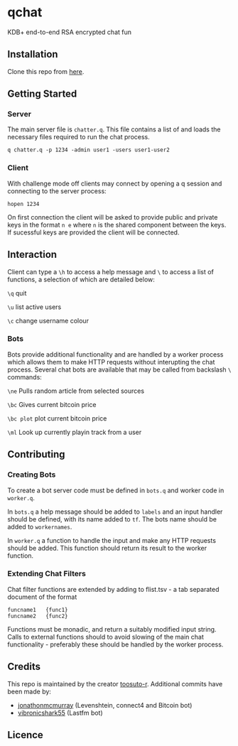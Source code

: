 # qchat
KDB+ end-to-end RSA encrypted chat fun

## Installation

Clone this repo from [here](https://github.com/toosuto-r/qchat).

## Getting Started

### Server
The main server file is `chatter.q`. This file contains a list of and loads the necessary files required to run the chat process.
```
q chatter.q -p 1234 -admin user1 -users user1-user2
```

### Client
With challenge mode off clients may connect by opening a q session and connecting to the server process:
```
hopen 1234
```
On first connection the client will be asked to provide public and private keys in the format `n e` where `n` is the shared component between the keys.
If sucessful keys are provided the client will be connected.

## Interaction
Client can type a `\h` to access a help message and `\` to access a list of functions, a selection of which are detailed below:

`\q` quit

`\u` list active users

`\c` change username colour

### Bots
Bots provide additional functionality and are handled by a worker process which allows them to make HTTP requests without interupting the chat process.
Several chat bots are available that may be called from backslash `\` commands:

`\ne`	Pulls random article from selected sources

`\bc`	Gives current bitcoin price

`\bc plot`	plot current bitcoin price

`\ml`	Look up currently playin track from a user


## Contributing

### Creating Bots

To create a bot server code must be defined in `bots.q` and worker code in `worker.q`.

In `bots.q` a help message should be added to `labels` and an input handler should be defined, with its name added to `tf`. The bots name should be added to `workernames`.

In `worker.q` a function to handle the input and make any HTTP requests should be added. This function should return its result to the worker function.

### Extending Chat Filters

Chat filter functions are extended by adding to flist.tsv - a tab separated document of the format

```
funcname1   {func1}
funcname2   {func2}
```

Functions must be monadic, and return a suitably modified input string. Calls to external functions should to avoid slowing of the main chat functionality - preferably these should be handled by the worker process.

## Credits
This repo is maintained by the creator [toosuto-r](https://github.com/toosuto-r).
Additional commits have been made by:
* [jonathonmcmurray](https://github.com/jonathonmcmurray) (Levenshtein, connect4 and Bitcoin bot)
* [vibronicshark55](https://github.com/vibronicshark55) (Lastfm bot)

## Licence
